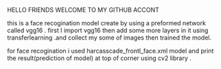 HELLO FRIENDS WELCOME TO MY GITHUB ACCONT 

this is a face recogination model create by using a preformed network called vgg16 .
first I import vgg16 then add some more layers in it using transferlearning .and collect my some of images then trained the model.

for face recogination i used harcasscade_frontl_face.xml model and print the result(prediction of model) at top of corner using cv2 library .